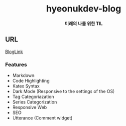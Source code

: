 <h1 align="center">
    hyeonukdev-blog
</h1>

<h4 align="center">
  미래의 나를 위한 TIL
</h4>

## URL

[BlogLink](https://hyeonukdev.netlify.app/)

### Features

- Markdown
- Code Highlighting
- Katex Syntax
- Dark Mode (Responsive to the settings of the OS)
- Tag Categoriazation
- Series Categorization
- Responsive Web
- SEO
- Utterance (Comment widget)
